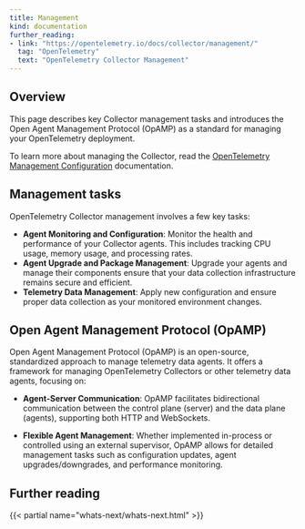 ```yaml
---
title: Management
kind: documentation
further_reading:
- link: "https://opentelemetry.io/docs/collector/management/"
  tag: "OpenTelemetry"
  text: "OpenTelemetry Collector Management"
---
```


## Overview

This page describes key Collector management tasks and introduces the Open Agent Management Protocol (OpAMP) as a standard for managing your OpenTelemetry deployment.

To learn more about managing the Collector, read the [OpenTelemetry Management Configuration][2] documentation.

## Management tasks

OpenTelemetry Collector management involves a few key tasks:

- **Agent Monitoring and Configuration**: Monitor the health and performance of your Collector agents. This includes tracking CPU usage, memory usage, and processing rates.
- **Agent Upgrade and Package Management**: Upgrade your agents and manage their components ensure that your data collection infrastructure remains secure and efficient.
- **Telemetry Data Management**: Apply new configuration and ensure proper data collection as your monitored environment changes.

## Open Agent Management Protocol (OpAMP)

Open Agent Management Protocol (OpAMP) is an open-source, standardized approach to manage telemetry data agents. It offers a framework for managing OpenTelemetry Collectors or other telemetry data agents, focusing on:

- **Agent-Server Communication**: OpAMP facilitates bidirectional communication between the control plane (server) and the data plane (agents), supporting both HTTP and WebSockets.

- **Flexible Agent Management**: Whether implemented in-process or controlled using an external supervisor, OpAMP allows for detailed management tasks such as configuration updates, agent upgrades/downgrades, and performance monitoring.

## Further reading

{{< partial name="whats-next/whats-next.html" >}}

[1]: https://github.com/open-telemetry/opentelemetry-collector-releases/releases
[2]: https://opentelemetry.io/docs/collector/management/